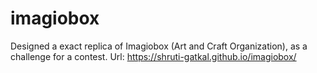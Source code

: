 # imagiobox
Designed a exact replica of Imagiobox (Art and Craft Organization), as a challenge for a contest.
Url: 
https://shruti-gatkal.github.io/imagiobox/
